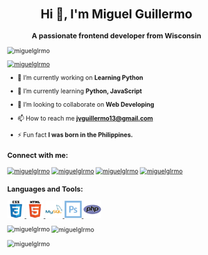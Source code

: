 <h1 align="center">Hi 👋, I'm Miguel Guillermo</h1>
<h3 align="center">A passionate frontend developer from Wisconsin</h3>

<p align="left"> <img src="https://komarev.com/ghpvc/?username=miguelglrmo&label=Profile%20views&color=0e75b6&style=flat" alt="miguelglrmo" /> </p>

<p align="left"> <a href="https://github.com/ryo-ma/github-profile-trophy"><img src="https://github-profile-trophy.vercel.app/?username=miguelglrmo" alt="miguelglrmo" /></a> </p>

- 🔭 I’m currently working on **Learning Python**

- 🌱 I’m currently learning **Python, JavaScript**

- 👯 I’m looking to collaborate on **Web Developing**

- 📫 How to reach me **jvguillermo13@gmail.com**

- ⚡ Fun fact **I was born in the Philippines.**

<h3 align="left">Connect with me:</h3>
<p align="left">
<a href="https://dev.to/miguelglrmo" target="blank"><img align="center" src="https://raw.githubusercontent.com/rahuldkjain/github-profile-readme-generator/master/src/images/icons/Social/devto.svg" alt="miguelglrmo" height="30" width="40" /></a>
<a href="https://twitter.com/miguelglrmo" target="blank"><img align="center" src="https://raw.githubusercontent.com/rahuldkjain/github-profile-readme-generator/master/src/images/icons/Social/twitter.svg" alt="miguelglrmo" height="30" width="40" /></a>
<a href="https://stackoverflow.com/users/miguelglrmo" target="blank"><img align="center" src="https://raw.githubusercontent.com/rahuldkjain/github-profile-readme-generator/master/src/images/icons/Social/stack-overflow.svg" alt="miguelglrmo" height="30" width="40" /></a>
<a href="https://instagram.com/miguelglrmo" target="blank"><img align="center" src="https://raw.githubusercontent.com/rahuldkjain/github-profile-readme-generator/master/src/images/icons/Social/instagram.svg" alt="miguelglrmo" height="30" width="40" /></a>
</p>

<h3 align="left">Languages and Tools:</h3>
<p align="left"> <a href="https://www.w3schools.com/css/" target="_blank" rel="noreferrer"> <img src="https://raw.githubusercontent.com/devicons/devicon/master/icons/css3/css3-original-wordmark.svg" alt="css3" width="40" height="40"/> </a> <a href="https://www.w3.org/html/" target="_blank" rel="noreferrer"> <img src="https://raw.githubusercontent.com/devicons/devicon/master/icons/html5/html5-original-wordmark.svg" alt="html5" width="40" height="40"/> </a> <a href="https://www.mysql.com/" target="_blank" rel="noreferrer"> <img src="https://raw.githubusercontent.com/devicons/devicon/master/icons/mysql/mysql-original-wordmark.svg" alt="mysql" width="40" height="40"/> </a> <a href="https://www.photoshop.com/en" target="_blank" rel="noreferrer"> <img src="https://raw.githubusercontent.com/devicons/devicon/master/icons/photoshop/photoshop-line.svg" alt="photoshop" width="40" height="40"/> </a> <a href="https://www.php.net" target="_blank" rel="noreferrer"> <img src="https://raw.githubusercontent.com/devicons/devicon/master/icons/php/php-original.svg" alt="php" width="40" height="40"/> </a> </p>

<p><img align="left" src="https://github-readme-stats.vercel.app/api/top-langs?username=miguelglrmo&show_icons=true&locale=en&layout=compact" alt="miguelglrmo" /></p>

<p>&nbsp;<img align="center" src="https://github-readme-stats.vercel.app/api?username=miguelglrmo&show_icons=true&locale=en" alt="miguelglrmo" /></p>

<p><img align="center" src="https://github-readme-streak-stats.herokuapp.com/?user=miguelglrmo&" alt="miguelglrmo" /></p>

